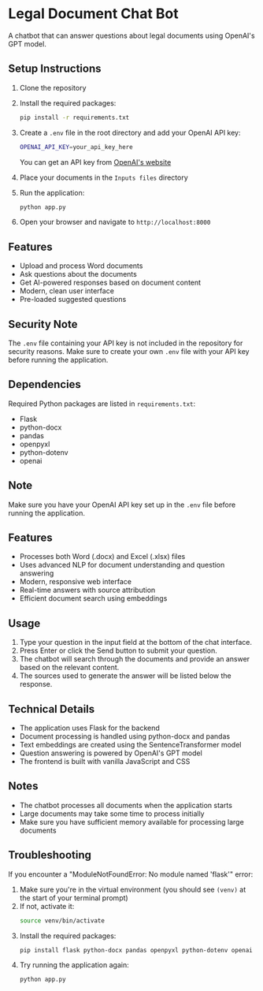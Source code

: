 # Legal Document Chat Bot

A chatbot that can answer questions about legal documents using OpenAI's GPT model.

## Setup Instructions

1. Clone the repository
2. Install the required packages:
   ```bash
   pip install -r requirements.txt
   ```
3. Create a `.env` file in the root directory and add your OpenAI API key:
   ```bash
   OPENAI_API_KEY=your_api_key_here
   ```
   You can get an API key from [OpenAI's website](https://platform.openai.com/api-keys)

4. Place your documents in the `Inputs files` directory

5. Run the application:
   ```bash
   python app.py
   ```

6. Open your browser and navigate to `http://localhost:8000`

## Features

- Upload and process Word documents
- Ask questions about the documents
- Get AI-powered responses based on document content
- Modern, clean user interface
- Pre-loaded suggested questions

## Security Note

The `.env` file containing your API key is not included in the repository for security reasons. Make sure to create your own `.env` file with your API key before running the application.

## Dependencies

Required Python packages are listed in `requirements.txt`:
- Flask
- python-docx
- pandas
- openpyxl
- python-dotenv
- openai

## Note

Make sure you have your OpenAI API key set up in the `.env` file before running the application.

## Features

- Processes both Word (.docx) and Excel (.xlsx) files
- Uses advanced NLP for document understanding and question answering
- Modern, responsive web interface
- Real-time answers with source attribution
- Efficient document search using embeddings

## Usage

1. Type your question in the input field at the bottom of the chat interface.
2. Press Enter or click the Send button to submit your question.
3. The chatbot will search through the documents and provide an answer based on the relevant content.
4. The sources used to generate the answer will be listed below the response.

## Technical Details

- The application uses Flask for the backend
- Document processing is handled using python-docx and pandas
- Text embeddings are created using the SentenceTransformer model
- Question answering is powered by OpenAI's GPT model
- The frontend is built with vanilla JavaScript and CSS

## Notes

- The chatbot processes all documents when the application starts
- Large documents may take some time to process initially
- Make sure you have sufficient memory available for processing large documents

## Troubleshooting

If you encounter a "ModuleNotFoundError: No module named 'flask'" error:

1. Make sure you're in the virtual environment (you should see `(venv)` at the start of your terminal prompt)
2. If not, activate it:
   ```bash
   source venv/bin/activate
   ```
3. Install the required packages:
   ```bash
   pip install flask python-docx pandas openpyxl python-dotenv openai
   ```
4. Try running the application again:
   ```bash
   python app.py
   ``` 